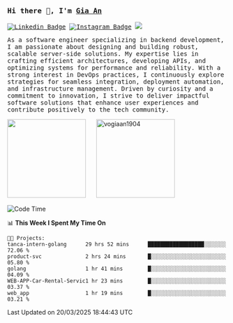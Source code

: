 ### <samp>Hi there 👋, I'm <a href="https://www.linkedin.com/in/vogiaan1904/" target="_blank">Gia An</a></samp>

<samp> [![Linkedin Badge](https://img.shields.io/badge/-LinkedIn-0e76a8?style=flat-square&logo=Linkedin&logoColor=white)](https://linkedin.com/in/vogiaan1904)
[![Instagram Badge](https://img.shields.io/badge/-Instagram-e4405f?style=flat-square&logo=Instagram&logoColor=white)](https://instagram.com/_.ja.ann_/) ![](https://komarev.com/ghpvc/?username=vogiaan1904&style=flat-square&base=100)</samp> 

<samp>As a software engineer specializing in backend development, I am passionate about designing and building robust, scalable server-side solutions. My expertise lies in crafting efficient architectures, developing APIs, and optimizing systems for performance and reliability. With a strong interest in DevOps practices, I continuously explore strategies for seamless integration, deployment automation, and infrastructure management. Driven by curiosity and a commitment to innovation, I strive to deliver impactful software solutions that enhance user experiences and contribute positively to the tech community.</samp>



<div>
  <img height="180em" src="https://github-readme-stats.vercel.app/api/top-langs/?username=vogiaan1904&show_icons=true&hide_border=true&layout=compact&langs_count=10&theme=transparent&include_orgs=true"/>
  &nbsp;&nbsp;&nbsp;&nbsp;
  <img height="180em" src="https://github-readme-stats.vercel.app/api?username=vogiaan1904&show_icons=true&hide_border=true&&count_private=true&include_all_commits=true&theme=transparent&locale=en" alt="vogiaan1904" />
</div>






<!--START_SECTION:waka-->
![Code Time](http://img.shields.io/badge/Code%20Time-607%20hrs%2053%20mins-blue)

📊 **This Week I Spent My Time On** 

```text
🐱‍💻 Projects: 
tanca-intern-golang      29 hrs 52 mins      ██████████████████░░░░░░░   72.06 % 
product-svc              2 hrs 24 mins       █░░░░░░░░░░░░░░░░░░░░░░░░   05.80 % 
golang                   1 hr 41 mins        █░░░░░░░░░░░░░░░░░░░░░░░░   04.09 % 
WEB-APP-Car-Rental-Servic1 hr 23 mins        █░░░░░░░░░░░░░░░░░░░░░░░░   03.37 % 
web_app                  1 hr 19 mins        █░░░░░░░░░░░░░░░░░░░░░░░░   03.21 % 
```


 Last Updated on 20/03/2025 18:44:43 UTC
<!--END_SECTION:waka-->
